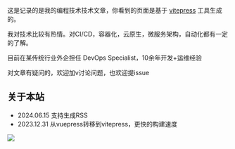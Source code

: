 这是记录的是我的编程技术技术文章，你看到的页面是基于 [vitepress](https://vitepress.dev/) 工具生成的。

我对技术比较有热情。对CI/CD，容器化，云原生，微服务架构，自动化都有一定的了解。

目前在某传统行业外企担任 DevOps Specialist，10余年开发+运维经验

<!-- 工作中用到的技术 AWS, k8s, gitlab pipeline, terraform -->

对文章有疑问的，欢迎加v讨论问题，也欢迎提issue

## 关于本站

* 2024.06.15 支持生成RSS
* 2023.12.31 从vuepress转移到vitepress，更快的构建速度

![](https://pek3b.qingstor.com/hexo-blog/WechatIMG692.jpg#img-responsive)
